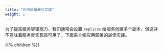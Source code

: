 ```yaml
---
title: "应用部署最佳实践"
weight: 1
---
```


为了提高服务容错能力，我们通常会设置 `replicas` 给服务创建多个副本，但这并不意味着服务就实现高可用了，下面来介绍应用部署的最佳实践。

{{% children %}}